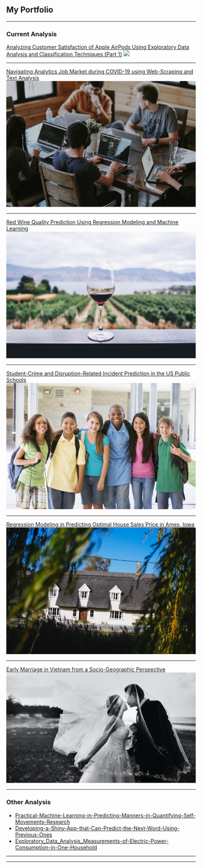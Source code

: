 ## My Portfolio

---

### Current Analysis 

[Analyzing Customer Satisfaction of Apple AirPods Using Exploratory Data Analysis and Classification Techniques (Part 1)](https://towardsdatascience.com/analyzing-customer-satisfaction-of-apple-airpods-using-exploratory-data-analysis-and-312f0c41418)
<img src="images/6.png?raw=true"/>

---
[Navigating Analytics Job Market during COVID-19 using Web-Scraping and Text Analysis](https://towardsdatascience.com/how-to-navigate-analytics-job-search-during-covid-19-b6d2159fac8e)
<img src="images/2.png?raw=true"/>

---
[Red Wine Quality Prediction Using Regression Modeling and Machine Learning](https://towardsdatascience.com/red-wine-quality-prediction-using-regression-modeling-and-machine-learning-7a3e2c3e1f46)
<img src="images/3.png?raw=true"/>

---
[Student-Crime and Disruption-Related Incident Prediction in the US Public Schools](https://dextertinhnguyen.medium.com/student-crime-and-disruption-related-incident-prediction-in-the-us-public-schools-64d81ed129b1)
<img src="images/4.jpg?raw=true"/>

---
[Regression Modeling in Predicting Optimal House Sales Price in Ames, Iowa](https://towardsdatascience.com/regression-modeling-in-predicting-optimal-house-sales-price-in-ames-iowa-d5e63f6d44e2)
<img src="images/5.jfif?raw=true"/>

---
[Early Marriage in Vietnam from a Socio-Geographic Perspective](https://towardsdatascience.com/early-marriage-in-vietnam-from-a-socio-geographic-perspective-a58b1f08d162)
<img src="images/5.png?raw=true"/>

---

### Other Analysis

- [Practical-Machine-Learning-in-Predicting-Manners-in-Quantifying-Self-Movements-Research](https://github.com/DexterNgn/Practical-Machine-Learning-in-Predicting-Manners-in-Quantifying-Self-Movements-Research)
- [Developing-a-Shiny-App-that-Can-Predict-the-Next-Word-Using-Previous-Ones](https://github.com/DexterNgn/Developing-a-Shiny-App-that-Can-Predict-the-Next-Word-Using-Previous-Ones)
- [Exploratory_Data_Analysis_Measurements-of-Electric-Power-Consumption-in-One-Household](https://github.com/DexterNgn/Exploratory_Data_Analysis_Measurements-of-Electric-Power-Consumption-in-One-Household)


---




---
<p style="font-size:11px">
<!-- Remove above link if you don't want to attibute -->
